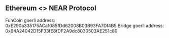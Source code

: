 Ethereum <> NEAR Protocol
-------------------------

FunCoin goerli address: 0xE290a335175ACa1085fDd62008B03B93FA7Df4B5 
Bridge goerli address:  0x64A24042D15F33fE8fDF2A9dc8030503AE251c80

